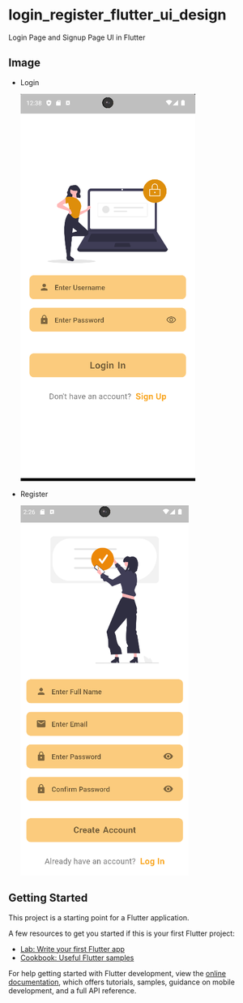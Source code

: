 # login_register_flutter_ui_design

Login Page and Signup Page UI in Flutter
## Image
- Login

  ![alt text](https://github.com/andreirosca92/Login_Register_Flutter_UI_Design/blob/master/images/login_flutter.PNG?raw=true)

- Register

  ![alt text](https://github.com/andreirosca92/Login_Register_Flutter_UI_Design/blob/master/images/signup_flutter_1.PNG?raw=true)

## Getting Started

This project is a starting point for a Flutter application.

A few resources to get you started if this is your first Flutter project:

- [Lab: Write your first Flutter app](https://docs.flutter.dev/get-started/codelab)
- [Cookbook: Useful Flutter samples](https://docs.flutter.dev/cookbook)

For help getting started with Flutter development, view the
[online documentation](https://docs.flutter.dev/), which offers tutorials,
samples, guidance on mobile development, and a full API reference.
